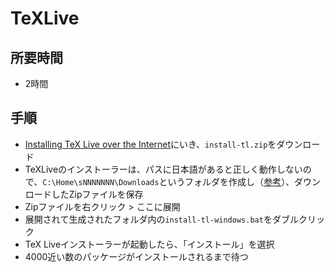 # TeXLive

## 所要時間

- 2時間

## 手順

- [Installing TeX Live over the Internet](https://www.tug.org/texlive/acquire-netinstall.html)にいき、`install-tl.zip`をダウンロード
- TeXLiveのインストーラーは、パスに日本語があると正しく動作しないので、`C:\Home\sNNNNNNN\Downloads`というフォルダを作成し（[参考](pc-virtualbox-vagrant.md)）、ダウンロードしたZipファイルを保存
- Zipファイルを右クリック > ここに展開
- 展開されて生成されたフォルダ内の`install-tl-windows.bat`をダブルクリック
- TeX Liveインストーラーが起動したら、「インストール」を選択
- 4000近い数のパッケージがインストールされるまで待つ
